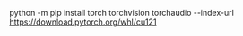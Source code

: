  python -m pip install torch torchvision torchaudio --index-url https://download.pytorch.org/whl/cu121
